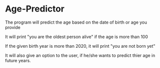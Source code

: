 # Age-Predictor
The program will predict the age based on the date of birth or age you provide

It will print "you are the oldest person alive" if the age is more than 100

If the given birth year is more than 2020, it will print "you are not born yet"

It will also give an option to the user, if he/she wants to predict thier age in future years.
